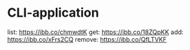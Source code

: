 # CLI-application

list: https://ibb.co/chmwdtK
get: https://ibb.co/18ZQpKK
add: https://ibb.co/xFrs2CQ
remove: https://ibb.co/QfLTVKF
